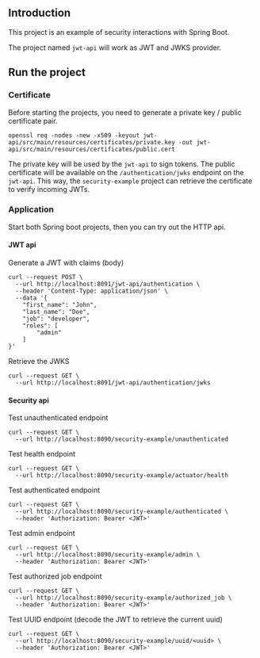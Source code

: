 ## Introduction
This project is an example of security interactions with Spring Boot.

The project named `jwt-api` will work as JWT and JWKS provider.

## Run the project
### Certificate
Before starting the projects, you need to generate a private key / public certificate pair.
```
openssl req -nodes -new -x509 -keyout jwt-api/src/main/resources/certificates/private.key -out jwt-api/src/main/resources/certificates/public.cert
```

The private key will be used by the `jwt-api` to sign tokens.
The public certificate will be available on the `/authentication/jwks` endpoint on the `jwt-api`.
This way, the `security-example` project can retrieve the certificate to verify incoming JWTs.

### Application
Start both Spring boot projects, then you can try out the HTTP api.

#### JWT api
Generate a JWT with claims (body)
```
curl --request POST \
  --url http://localhost:8091/jwt-api/authentication \
  --header 'Content-Type: application/json' \
  --data '{
	"first_name": "John",
	"last_name": "Doe",
	"job": "developer",
	"roles": [
		"admin"
	]
}'
```

Retrieve the JWKS
```
curl --request GET \
  --url http://localhost:8091/jwt-api/authentication/jwks
```

#### Security api

Test unauthenticated endpoint
```
curl --request GET \
  --url http://localhost:8090/security-example/unauthenticated
```

Test health endpoint
```
curl --request GET \
  --url http://localhost:8090/security-example/actuator/health
```

Test authenticated endpoint
```
curl --request GET \
  --url http://localhost:8090/security-example/authenticated \
  --header 'Authorization: Bearer <JWT>'
```

Test admin endpoint
```
curl --request GET \
  --url http://localhost:8090/security-example/admin \
  --header 'Authorization: Bearer <JWT>'
```

Test authorized job endpoint
```
curl --request GET \
  --url http://localhost:8090/security-example/authorized_job \
  --header 'Authorization: Bearer <JWT>'
```

Test UUID endpoint (decode the JWT to retrieve the current uuid)
```
curl --request GET \
  --url http://localhost:8090/security-example/uuid/<uuid> \
  --header 'Authorization: Bearer <JWT>'
```
